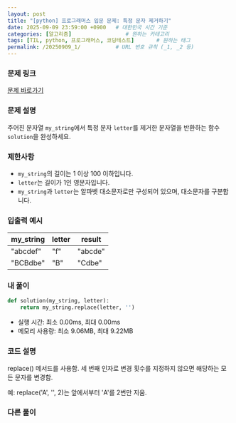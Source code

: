 ```yaml
---
layout: post
title: "[python] 프로그래머스 입문 문제: 특정 문자 제거하기"
date: 2025-09-09 23:59:00 +0900   # 대한민국 시간 기준
categories: [알고리즘]                 # 원하는 카테고리
tags: [TIL, python, 프로그래머스, 코딩테스트]       # 원하는 태그
permalink: /20250909_1/           # URL 번호 규칙 (_1, _2 등)
---
```


### 문제 링크

[문제 바로가기](https://school.programmers.co.kr/learn/courses/30/lessons/120826)

### 문제 설명

주어진 문자열 `my_string`에서 특정 문자 `letter`를 제거한 문자열을 반환하는 함수 `solution`을 완성하세요.

### 제한사항

- `my_string`의 길이는 1 이상 100 이하입니다.
- `letter`는 길이가 1인 영문자입니다.
- `my_string`과 `letter`는 알파벳 대소문자로만 구성되어 있으며, 대소문자를 구분합니다.

### 입출력 예시

| my_string | letter | result |
| --- | --- | --- |
| "abcdef" | "f" | "abcde" |
| "BCBdbe" | "B" | "Cdbe" |

### 내 풀이

```python
def solution(my_string, letter):
    return my_string.replace(letter, '')
```

- 실행 시간: 최소 0.00ms, 최대 0.00ms
- 메모리 사용량: 최소 9.06MB, 최대 9.22MB

### 코드 설명

replace() 메서드를 사용함. 세 번째 인자로 변경 횟수를 지정하지 않으면 해당하는 모든 문자를 변경함.

예: replace('A', '', 2)는 앞에서부터 'A'를 2번만 지움.

### 다른 풀이